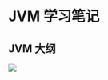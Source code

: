 # JVM 学习笔记

## JVM 大纲

![](https://varg-my-images.oss-cn-beijing.aliyuncs.com/img/20220427132142.png)

